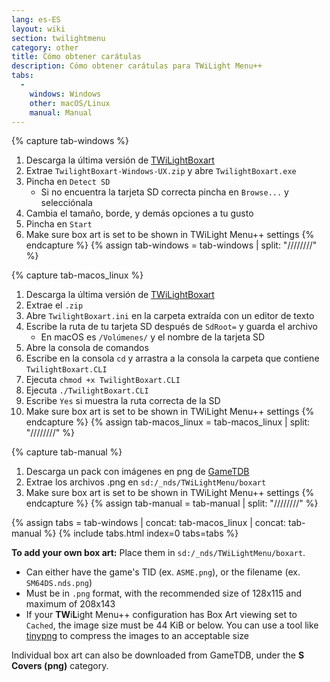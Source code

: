 ```yaml
---
lang: es-ES
layout: wiki
section: twilightmenu
category: other
title: Cómo obtener carátulas
description: Cómo obtener carátulas para TWiLight Menu++
tabs:
  - 
    windows: Windows
    other: macOS/Linux
    manual: Manual
---
```


{% capture tab-windows %}
1. Descarga la última versión de [TWiLightBoxart](https://github.com/KirovAir/TwilightBoxart/releases)
1. Extrae `TwilightBoxart-Windows-UX.zip` y abre `TwilightBoxart.exe`
1. Pincha en `Detect SD`
   - Si no encuentra la tarjeta SD correcta pincha en `Browse...` y selecciónala
1. Cambia el tamaño, borde, y demás opciones a tu gusto
1. Pincha en `Start`
1. Make sure box art is set to be shown in TWiLight Menu++ settings
{% endcapture %}
{% assign tab-windows = tab-windows | split: "////////" %}

{% capture tab-macos_linux %}
1. Descarga la última versión de [TWiLightBoxart](https://github.com/KirovAir/TwilightBoxart/releases)
1. Extrae el `.zip`
1. Abre `TwilightBoxart.ini` en la carpeta extraída con un editor de texto
1. Escribe la ruta de tu tarjeta SD después de `SdRoot=` y guarda el archivo
   - En macOS es `/Volúmenes/` y el nombre de la tarjeta SD
1. Abre la consola de comandos
1. Escribe en la consola `cd` y arrastra a la consola la carpeta que contiene `TwilightBoxart.CLI`
1. Ejecuta `chmod +x TwilightBoxart.CLI`
1. Ejecuta `./TwilightBoxart.CLI`
1. Escribe `Yes` si muestra la ruta correcta de la SD
1. Make sure box art is set to be shown in TWiLight Menu++ settings
{% endcapture %}
{% assign tab-macos_linux = tab-macos_linux | split: "////////" %}

{% capture tab-manual %}
1. Descarga un pack con imágenes en png de [GameTDB](https://www.gametdb.com/DS/Downloads#cover_packs)
1. Extrae los archivos .png en `sd:/_nds/TWiLightMenu/boxart`
1. Make sure box art is set to be shown in TWiLight Menu++ settings
{% endcapture %}
{% assign tab-manual = tab-manual | split: "////////" %}

{% assign tabs = tab-windows | concat: tab-macos_linux | concat: tab-manual %}
{% include tabs.html index=0 tabs=tabs %}

**To add your own box art:** Place them in `sd:/_nds/TWiLightMenu/boxart`.
- Can either have the game's TID (ex. `ASME.png`), or the filename (ex. `SM64DS.nds.png`)
- Must be in `.png` format, with the recommended size of 128x115 and maximum of 208x143
- If your **TW**i**L**ight Menu++ configuration has Box Art viewing set to `Cached`, the image size must be 44 KiB or below. You can use a tool like [tinypng](https://tinypng.com/) to compress the images to an acceptable size

Individual box art can also be downloaded from GameTDB, under the **S Covers (png)** category.
